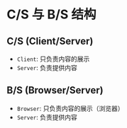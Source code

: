 # C/S 与 B/S 结构

## C/S (Client/Server)

+ `Client`: 只负责内容的展示
+ `Server`: 负责提供内容

## B/S (Browser/Server)

+ `Browser`: 只负责内容的展示（浏览器）
+ `Server`: 负责提供内容
